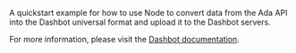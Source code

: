 A quickstart example for how to use Node to convert data from the Ada API into the Dashbot universal format and upload it to the Dashbot servers.

For more information, please visit the [Dashbot documentation](https://developer.dashbot.io/).